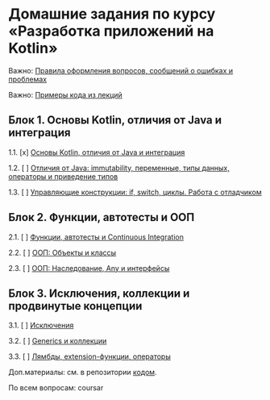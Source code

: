 # Домашние задания по курсу «Разработка приложений на Kotlin»

Важно: [Правила оформления вопросов, сообщений о ошибках и проблемах](report-requirements.md)

Важно: [Примеры кода из лекций](https://github.com/netology-code/kt-code)

## Блок 1. Основы Kotlin, отличия от Java и интеграция

1.1. [x] [Основы Kotlin, отличия от Java и интеграция](01_intro)

1.2. [ ] [Отличия от Java: immutability, переменные, типы данных, операторы и приведение типов](02_basics)

1.3. [ ] [Управляющие конструкции: if, switch, циклы. Работа с отладчиком](03_control)

## Блок 2. Функции, автотесты и ООП

2.1. [ ] [Функции, автотесты и Continuous Integration](04_functions)

2.2. [ ] [ООП: Объекты и классы](05_objects)

2.3. [ ] [ООП: Наследование, Any и интерфейсы](06_inheritance)

## Блок 3. Исключения, коллекции и продвинутые концепции

3.1. [ ] [Исключения](07_exceptions)

3.2. [ ] [Generics и коллекции](08_collections)

3.3. [ ] [Лямбды, extension-функции, операторы](09_lambda)

Доп.материалы: см. в репозитории [кодом](https://github.com/netology-code/kt-code).

По всем вопросам: coursar
